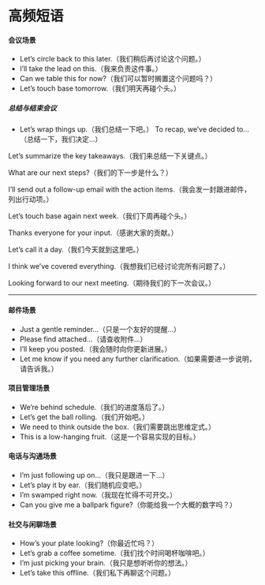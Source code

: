# 高频短语

#### 会议场景
- Let’s circle back to this later.（我们稍后再讨论这个问题。）
- I’ll take the lead on this.（我来负责这件事。）
- Can we table this for now?（我们可以暂时搁置这个问题吗？）
- Let’s touch base tomorrow.（我们明天再碰个头。）

##### 总结与结束会议
- Let’s wrap things up.（我们总结一下吧。）
To recap, we’ve decided to…（总结一下，我们决定…）

Let’s summarize the key takeaways.（我们来总结一下关键点。）

What are our next steps?（我们的下一步是什么？）

I’ll send out a follow-up email with the action items.（我会发一封跟进邮件，列出行动项。）

Let’s touch base again next week.（我们下周再碰个头。）

Thanks everyone for your input.（感谢大家的贡献。）

Let’s call it a day.（我们今天就到这里吧。）

I think we’ve covered everything.（我想我们已经讨论完所有问题了。）

Looking forward to our next meeting.（期待我们的下一次会议。）

---
#### 邮件场景
- Just a gentle reminder…（只是一个友好的提醒…）
- Please find attached…（请查收附件…）
- I’ll keep you posted.（我会随时向你更新进展。）
- Let me know if you need any further clarification.（如果需要进一步说明，请告诉我。）

#### 项目管理场景
- We’re behind schedule.（我们的进度落后了。）
- Let’s get the ball rolling.（我们开始吧。）
- We need to think outside the box.（我们需要跳出思维定式。）
- This is a low-hanging fruit.（这是一个容易实现的目标。）


#### 电话与沟通场景
- I’m just following up on…（我只是跟进一下…）
- Let’s play it by ear.（我们随机应变吧。）
- I’m swamped right now.（我现在忙得不可开交。）
- Can you give me a ballpark figure?（你能给我一个大概的数字吗？）

#### 社交与闲聊场景
- How’s your plate looking?（你最近忙吗？）
- Let’s grab a coffee sometime.（我们找个时间喝杯咖啡吧。）
- I’m just picking your brain.（我只是想听听你的想法。）
- Let’s take this offline.（我们私下再聊这个问题。）